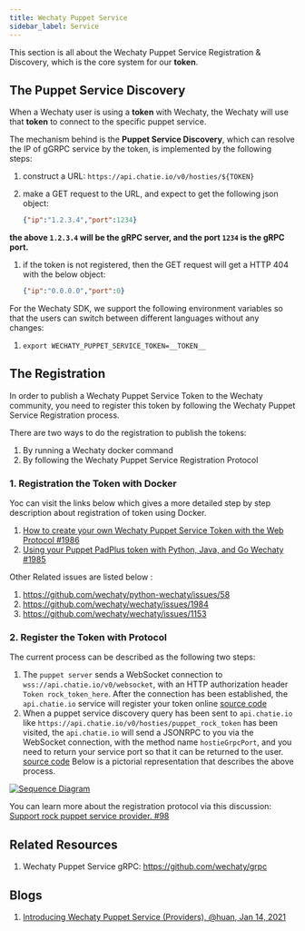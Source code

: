 ```yaml
---
title: Wechaty Puppet Service
sidebar_label: Service
---
```

This section is all about the Wechaty Puppet Service Registration & Discovery, which is the core system for our **token**.

## The Puppet Service Discovery

When a Wechaty user is using a **token** with Wechaty, the Wechaty will use that **token** to connect to the specific puppet service.

The mechanism behind is the **Puppet Service Discovery**, which can resolve the IP of gGRPC service by the token, is implemented by the following steps:

1. construct a URL: `https://api.chatie.io/v0/hosties/${TOKEN}`
1. make a GET request to the URL, and expect to get the following json object:

    ```json
    {"ip":"1.2.3.4","port":1234}
    ```

**the above `1.2.3.4` will be the gRPC server, and the port `1234` is the gRPC port.**
1. if the token is not registered, then the GET request will get a HTTP 404 with the below object:

    ```json
    {"ip":"0.0.0.0","port":0}
    ```
For the Wechaty SDK, we support the following environment variables so that the users can switch between different languages without any changes:

1. `export WECHATY_PUPPET_SERVICE_TOKEN=__TOKEN__`

## The Registration

In order to publish a Wechaty Puppet Service Token to the Wechaty community, you need to register this token by following the Wechaty Puppet Service Registration process.

There are two ways to do the registration to publish the tokens:

1. By running a Wechaty docker command
1. By following the Wechaty Puppet Service Registration Protocol

### 1. Registration the Token with Docker

Yoc can visit the links below which gives a more detailed step by step description about registration of token using Docker.

1. [How to create your own Wechaty Puppet Service Token with the Web Protocol #1986](https://github.com/wechaty/wechaty/issues/1986)
1. [Using your Puppet PadPlus token with Python, Java, and Go Wechaty #1985](https://github.com/wechaty/wechaty/issues/1985)

 Other Related issues are listed below :

1. <https://github.com/wechaty/python-wechaty/issues/58>
1. <https://github.com/wechaty/wechaty/issues/1984>
1. <https://github.com/wechaty/wechaty/issues/1153>

### 2. Register the Token with Protocol

The current process can be described as the following two steps:

1. The `puppet server` sends a WebSocket connection to `wss://api.chatie.io/v0/websocket`, with an HTTP authorization header  `Token rock_token_here`. After the connection has been established, the `api.chatie.io` service will register your token online
[source code](https://github.com/wechaty/wechaty/blob/7e97620e2a92841227a6ae355efa615c5af95b32/src/io.ts#L236)
3. When a puppet service discovery query has been sent to `api.chatie.io` like `https://api.chatie.io/v0/hosties/puppet_rock_token` has been visited, the `api.chatie.io` will send a JSONRPC to you via the WebSocket connection, with the method name `hostieGrpcPort`, and you need to return your service port so that it can be returned to the user. [source code](https://github.com/wechaty/wechaty/blob/7e97620e2a92841227a6ae355efa615c5af95b32/src/io.ts#L363)
Below is a pictorial representation that describes the above process.

[![Sequence Diagram](https://mermaid.ink/img/eyJjb2RlIjoic2VxdWVuY2VEaWFncmFtXG4gICAgV2VjaGF0eSBQdXBwZXQgU2VydmVyLT4-K2FwaS5jaGF0aWUuaW86IFNlbmRzIGEgd2Vic29ja2V0IGNvbm5lY3Rpb24gd2l0aCBIdHRwIGF1dGhvcml6YXRpb24gaGVhZGVyKFRva2VuIHB1cHBldF9zZXJ2Y2llX3Rva2VuX2hlcmUpXG4gICAgYXBpLmNoYXRpZS5pby0-PiBXZWNoYXR5IFB1cHBldCBTZXJ2ZXI6IENvbm5lY3Rpb24gZXNhdGJsaXNoZWQgYW5kIHRva2VuIHJlZ2lzdGVyZWRcbiAgICAiLCJtZXJtYWlkIjp7InRoZW1lIjoiZGVmYXVsdCJ9LCJ1cGRhdGVFZGl0b3IiOmZhbHNlLCJhdXRvU3luYyI6ZmFsc2UsInVwZGF0ZURpYWdyYW0iOmZhbHNlfQ)](https://mermaid-js.github.io/mermaid-live-editor/edit##eyJjb2RlIjoic2VxdWVuY2VEaWFncmFtXG4gICAgV2VjaGF0eSBQdXBwZXQgU2VydmVyLT4-K2FwaS5jaGF0aWUuaW86IFNlbmRzIGEgd2Vic29ja2V0IGNvbm5lY3Rpb24gd2l0aCBIdHRwIGF1dGhvcml6YXRpb24gaGVhZGVyKFRva2VuIHB1cHBldF9zZXJ2Y2llX3Rva2VuX2hlcmUpXG4gICAgYXBpLmNoYXRpZS5pby0-PiBXZWNoYXR5IFB1cHBldCBTZXJ2ZXI6IENvbm5lY3Rpb24gZXNhdGJsaXNoZWQgYW5kIHRva2VuIHJlZ2lzdGVyZWRcbiAgICAiLCJtZXJtYWlkIjoie1xuICBcInRoZW1lXCI6IFwiZGVmYXVsdFwiXG59IiwidXBkYXRlRWRpdG9yIjp0cnVlLCJhdXRvU3luYyI6ZmFsc2UsInVwZGF0ZURpYWdyYW0iOmZhbHNlfQ)


You can learn more about the registration protocol via this discussion: [Support rock puppet service provider. #98](https://github.com/wechaty/wechaty-puppet-service/issues/98)

## Related Resources

1. Wechaty Puppet Service gRPC: <https://github.com/wechaty/grpc>

## Blogs

1. [Introducing Wechaty Puppet Service (Providers), @huan, Jan 14, 2021](https://wechaty.js.org/2021/01/14/wechaty-puppet-service/)
